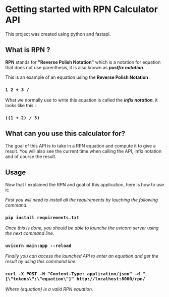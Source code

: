 # Getting started with RPN Calculator API

This project was created using python and fastapi.

## What is RPN ?

**RPN** stands for **"Reverse Polish Notation"** which is a notation for equation that does not use parenthesis, it is also known as ***postfix notation***. 

This is an example of an equation using the **Reverse Polish Notation** : 
### **`1 2 + 3 /`**

What we normally use to write this equation is called the ***infix notation***, it looks like this :
### **`((1 + 2) / 3)`**

## What can you use this calculator for?

The goal of this API is to take in a RPN equation and compute it to give a result.
You will also see the current time when calling the API, infix notation and of course the result.

## Usage

Now that I explained the RPN and goal of this application, here is how to use it:

*First you will need to install all the requirements by lauching the following command:*

### **`pip install requirements.txt`**

*Once this is done, you should be able to launche the uvicorn server using the next command line.*

### **`uvicorn main:app --reload`**

*Finally you can access the launched API to enter an equation and get the result by using this command line:*


### **`curl -X POST -H "Content-Type: application/json" -d "{\"tokens\":\"equation\"}" http://localhost:8000/rpn/`**

*Where {equation} is a valid RPN equation.*